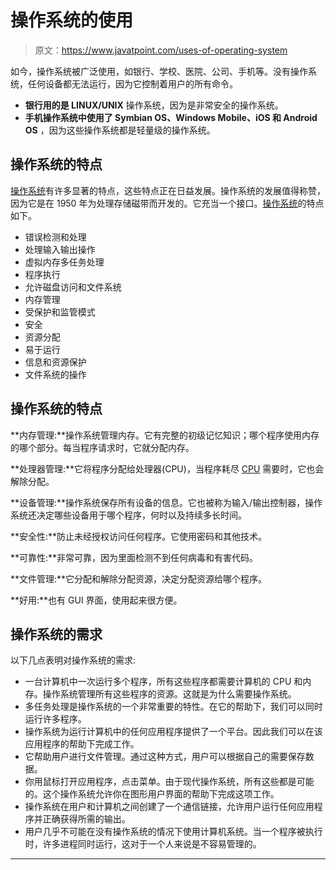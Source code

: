 # 操作系统的使用

> 原文：<https://www.javatpoint.com/uses-of-operating-system>

如今，操作系统被广泛使用，如银行、学校、医院、公司、手机等。没有操作系统，任何设备都无法运行，因为它控制着用户的所有命令。

*   **银行用的是 LINUX/UNIX** 操作系统，因为是非常安全的操作系统。
*   **手机操作系统中使用了 Symbian OS、Windows Mobile、iOS 和 Android OS** ，因为这些操作系统都是轻量级的操作系统。

## 操作系统的特点

[操作系统](https://www.javatpoint.com/operating-system)有许多显著的特点，这些特点正在日益发展。操作系统的发展值得称赞，因为它是在 1950 年为处理存储磁带而开发的。它充当一个接口。[操作系统](https://www.javatpoint.com/os-tutorial)的特点如下。

*   错误检测和处理
*   处理输入输出操作
*   虚拟内存多任务处理
*   程序执行
*   允许磁盘访问和文件系统
*   内存管理
*   受保护和监管模式
*   安全
*   资源分配
*   易于运行
*   信息和资源保护
*   文件系统的操作

## 操作系统的特点

**内存管理:**操作系统管理内存。它有完整的初级记忆知识；哪个程序使用内存的哪个部分。每当程序请求时，它就分配内存。

**处理器管理:**它将程序分配给处理器(CPU)，当程序耗尽 [CPU](https://www.javatpoint.com/central-processing-unit) 需要时，它也会解除分配。

**设备管理:**操作系统保存所有设备的信息。它也被称为输入/输出控制器，操作系统还决定哪些设备用于哪个程序，何时以及持续多长时间。

**安全性:**防止未经授权访问任何程序。它使用密码和其他技术。

**可靠性:**非常可靠，因为里面检测不到任何病毒和有害代码。

**文件管理:**它分配和解除分配资源，决定分配资源给哪个程序。

**好用:**也有 GUI 界面，使用起来很方便。

## 操作系统的需求

以下几点表明对操作系统的需求:

*   一台计算机中一次运行多个程序，所有这些程序都需要计算机的 CPU 和内存。操作系统管理所有这些程序的资源。这就是为什么需要操作系统。
*   多任务处理是操作系统的一个非常重要的特性。在它的帮助下，我们可以同时运行许多程序。
*   操作系统为运行计算机中的任何应用程序提供了一个平台。因此我们可以在该应用程序的帮助下完成工作。
*   它帮助用户进行文件管理。通过这种方式，用户可以根据自己的需要保存数据。
*   你用鼠标打开应用程序，点击菜单。由于现代操作系统，所有这些都是可能的。这个操作系统允许你在图形用户界面的帮助下完成这项工作。
*   操作系统在用户和计算机之间创建了一个通信链接，允许用户运行任何应用程序并正确获得所需的输出。
*   用户几乎不可能在没有操作系统的情况下使用计算机系统。当一个程序被执行时，许多进程同时运行，这对于一个人来说是不容易管理的。

* * *